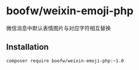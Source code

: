 boofw/weixin-emoji-php
=====================

微信消息中默认表情图片与对应字符相互替换

Installation
--------------

```
composer require boofw/weixin-emoji-php:~1.0
```

